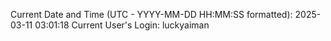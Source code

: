 Current Date and Time (UTC - YYYY-MM-DD HH:MM:SS formatted): 2025-03-11 03:01:18
Current User's Login: luckyaiman
